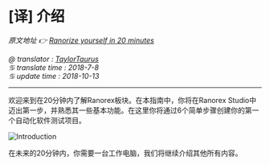 # [译] 介绍

*原文地址 👉 [Ranorize yourself in 20 minutes][0]*

*@ translator : [TaylorTaurus](https://github.com/taylortaurus)*    
*♋ translate time : 2018-7-8*    
*♋ update time : 2018-10-13*  

---

欢迎来到在20分钟内了解Ranorex板块。在本指南中，你将在Ranorex Studio中迈出第一步，并熟悉其一些基本功能。在这里你将通过6个简单步骤创建你的第一个自动化软件测试项目。

![Introduction](https://gitee.com/taylortaurus/RX_UserGuide_GitBook_Picbed/raw/master/Ranorizeyourselfin20minutes/A1010-0000010.png)

在未来的20分钟内，你需要一台工作电脑，我们将继续介绍其他所有内容。

[0]: https://www.ranorex.com/help/latest/ranorex-studio-fundamentals/ranorex-studio-fundamentals/introduction/

